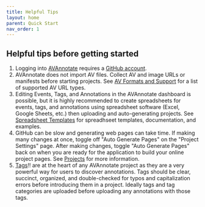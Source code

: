 ```yaml
---
title: Helpful Tips
layout: home
parent: Quick Start
nav_order: 1
---
```

## Helpful tips before getting started
1. Logging into [AVAnnotate](https://avannotate.netlify.app/) requires a [GitHub account](https://github.com/).<br>
2. AVAnnotate does not import AV files. Collect AV and image URLs or manifests before starting projects. See [AV Formats and Support](https://avannotate.github.io/documentation/pages/av/) for a list of supported AV URL types.<br>
3. Editing Events, Tags, and Annotations in the AVAnnotate dashboard is possible, but it is highly recommended to create spreadsheets for events, tags, and annotations using spreadsheet software (Excel, Google Sheets, etc.) then uploading and auto-generating projects. See [Spreadsheet Templates](https://avannotate.github.io/documentation/pages/templates/) for spreadhseet templates, documentation, and examples. <br>
4. GitHub can be slow and generating web pages can take time. If making many changes at once, toggle off "Auto Generate Pages" on the "Project Settings" page. After making changes, toggle "Auto Generate Pages" back on when you are ready for the application to build your online project pages. See [Projects](https://avannotate.github.io/documentation/pages/projects/) for more information. <br>
5. [Tags](https://avannotate.github.io/documentation/pages/tags/)!! are at the heart of any AVAnnotate project as they are a very powerful way for users to discover annotations. Tags should be clear, succinct, organized, and double-checked for typos and capitalization errors before introducing them in a project. Ideally tags and tag categories are uploaded before uploading any annotations with those tags.<br>


